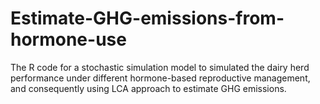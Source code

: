 # Estimate-GHG-emissions-from-hormone-use
The R code for a stochastic simulation model to simulated the dairy herd performance under different hormone-based reproductive management, and consequently using LCA approach to estimate GHG emissions.
